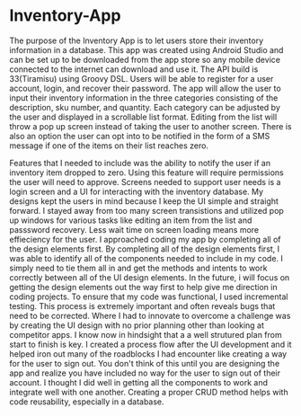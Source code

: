 # Inventory-App

The purpose of the Inventory App is to let users store their inventory information in a database. This app was created using Android Studio and can be set up to be downloaded from the app store so any mobile device connected to the internet can download and use it. The API build is 33(Tiramisu) using Groovy DSL. Users will be able to register for a user account, login, and recover their password. The app will allow the user to input their inventory information in the three categories consisting of the description, sku number, and quantity. Each category can be adjusted by the user and displayed in a scrollable list format. Editing from the list will throw a pop up screen instead of taking the user to another screen. There is also an option the user can opt into to be notified in the form of a SMS message if one of the items on their list reaches zero.

Features that I needed to include was the ability to notify the user if an inventory item dropped to zero. Using this feature will require permissions the user will need to approve. Screens needed to support user needs is a login screen and a UI for interacting with the inventory database. My designs kept the users in mind because I keep the UI simple and straight forward. I stayed away from too many screen transistions and utilized pop up windows for various tasks like editing an item from the list and passsword recovery. Less wait time on screen loading means more effieciency for the user. I approached coding my app by completing all of the design elements first. By completing all of the design elements first, I was able to identify all of the components needed to include in my code. I simply need to tie them all in and get the methods and intents to work correctly between all of the UI design elements. In the future, i will focus on getting the design elements out the way first to help give me direction in coding projects. To ensure that my code was functional, I used incremental testing. This process is extremely important and often reveals bugs that need to be corrected. Where I had to innovate to overcome a challenge was by creating the UI design with no prior planning other than looking at competitor apps. I know now in hindsight that a a well strutured plan from start to finish is key. I created a process flow after the UI development and it helped iron out many of the roadblocks I had encounter like creating a way for the user to sign out. You don't think of this until you are designing the app and realize you have included no way for the user to sign out of their account. I thought I did well in getting all the components to work and integrate well with one another. Creating a proper CRUD method helps with code reusability, especially in a database.
